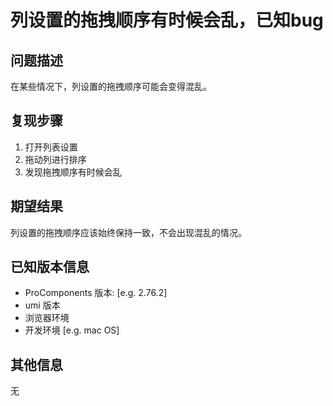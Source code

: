 # 列设置的拖拽顺序有时候会乱，已知bug

## 问题描述

在某些情况下，列设置的拖拽顺序可能会变得混乱。

## 复现步骤

1. 打开列表设置
2. 拖动列进行排序
3. 发现拖拽顺序有时候会乱

## 期望结果

列设置的拖拽顺序应该始终保持一致，不会出现混乱的情况。

## 已知版本信息

- ProComponents 版本: [e.g. 2.76.2]
- umi 版本
- 浏览器环境
- 开发环境 [e.g. mac OS]

## 其他信息

无
